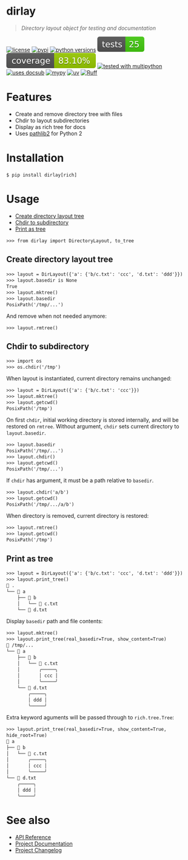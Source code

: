 # dirlay
<!-- docsub: begin -->
<!-- docsub: include docs/desc.md -->
> *Directory layout object for testing and documentation*
<!-- docsub: end -->

<!-- docsub: begin -->
<!-- docsub: include docs/badges.md -->
[![license](https://img.shields.io/github/license/makukha/dirlay.svg)](https://github.com/makukha/dirlay/blob/main/LICENSE)
[![pypi](https://img.shields.io/pypi/v/dirlay.svg#v0.2.0)](https://pypi.python.org/pypi/dirlay)
[![python versions](https://img.shields.io/pypi/pyversions/dirlay.svg)](https://pypi.org/project/dirlay)
[![tests](https://raw.githubusercontent.com/makukha/dirlay/v0.2.0/docs/_meta/badge-tests.svg)](https://github.com/makukha/dirlay)
[![coverage](https://raw.githubusercontent.com/makukha/dirlay/v0.2.0/docs/_meta/badge-coverage.svg)](https://github.com/makukha/dirlay)
[![tested with multipython](https://img.shields.io/badge/tested_with-multipython-x)](https://github.com/makukha/multipython)
[![uses docsub](https://img.shields.io/endpoint?url=https://raw.githubusercontent.com/makukha/docsub/refs/heads/main/docs/badge/v1.json)](https://github.com/makukha/docsub)
[![mypy](https://img.shields.io/badge/type_checked-mypy-%231674b1)](http://mypy.readthedocs.io)
[![uv](https://img.shields.io/endpoint?url=https://raw.githubusercontent.com/astral-sh/uv/main/assets/badge/v0.json)](https://github.com/astral-sh/ruff)
[![Ruff](https://img.shields.io/endpoint?url=https://raw.githubusercontent.com/astral-sh/ruff/main/assets/badge/v2.json)](https://github.com/astral-sh/ruff)
<!-- docsub: end -->


<!-- docsub: begin -->
<!-- docsub: include docs/features.md -->
# Features

- Create and remove directory tree with files
- Chdir to layout subdirectories
- Display as rich tree for docs
- Uses [pathlib2](https://github.com/jazzband/pathlib2) for Python 2
<!-- docsub: end -->



# Installation

```shell
$ pip install dirlay[rich]
```


# Usage

<!-- docsub: begin #usage.md -->
<!-- docsub: include docs/usage.md -->
<!-- docsub: begin -->
<!-- docsub: x toc tests/test_usage.py 'Usage.*' -->
* [Create directory layout tree](#create-directory-layout-tree)
* [Chdir to subdirectory](#chdir-to-subdirectory)
* [Print as tree](#print-as-tree)
<!-- docsub: end -->

```pycon
>>> from dirlay import DirectoryLayout, to_tree
```

<!-- docsub: begin -->
<!-- docsub: x cases tests/test_usage.py 'Usage.*' -->
## Create directory layout tree

```pycon
>>> layout = DirLayout({'a': {'b/c.txt': 'ccc', 'd.txt': 'ddd'}})
>>> layout.basedir is None
True
>>> layout.mktree()
>>> layout.basedir
PosixPath('/tmp/...')
```

And remove when not needed anymore:

```pycon
>>> layout.rmtree()
```

## Chdir to subdirectory

```pycon
>>> import os
>>> os.chdir('/tmp')
```

When layout is instantiated, current directory remains unchanged:

```pycon
>>> layout = DirLayout({'a': {'b/c.txt': 'ccc'}})
>>> layout.mktree()
>>> layout.getcwd()
PosixPath('/tmp')
```

On first `chdir`, initial working directory is stored internally, and will be
restored on `rmtree`. Without argument, `chdir` sets current directory to
`layout.basedir`.

```pycon
>>> layout.basedir
PosixPath('/tmp/...')
>>> layout.chdir()
>>> layout.getcwd()
PosixPath('/tmp/...')
```

If `chdir` has argument, it must be a path relative to `basedir`.

```pycon
>>> layout.chdir('a/b')
>>> layout.getcwd()
PosixPath('/tmp/.../a/b')
```

When directory is removed, current directory is restored:

```pycon
>>> layout.rmtree()
>>> layout.getcwd()
PosixPath('/tmp')
```

## Print as tree

```pycon
>>> layout = DirLayout({'a': {'b/c.txt': 'ccc', 'd.txt': 'ddd'}})
>>> layout.print_tree()
📂 .
└── 📂 a
    ├── 📂 b
    │   └── 📄 c.txt
    └── 📄 d.txt
```

Display `basedir` path and file contents:

```pycon
>>> layout.mktree()
>>> layout.print_tree(real_basedir=True, show_content=True)
📂 /tmp/...
└── 📂 a
    ├── 📂 b
    │   └── 📄 c.txt
    │       ╭─────╮
    │       │ ccc │
    │       ╰─────╯
    └── 📄 d.txt
        ╭─────╮
        │ ddd │
        ╰─────╯
```

Extra keyword aguments will be passed through to `rich.tree.Tree`:

```pycon
>>> layout.print_tree(real_basedir=True, show_content=True, hide_root=True)
📂 a
├── 📂 b
│   └── 📄 c.txt
│       ╭─────╮
│       │ ccc │
│       ╰─────╯
└── 📄 d.txt
    ╭─────╮
    │ ddd │
    ╰─────╯
```

<!-- docsub: end -->
<!-- docsub: end #usage.md -->


# See also

* [API Reference](https://dirlay.readthedocs.io/en/latest/api.html)
* [Project Documentation](https://dirlay.readthedocs.io/en/latest)
* [Project Changelog](https://github.com/makukha/dirlay/tree/main/CHANGELOG.md)
